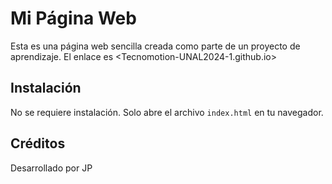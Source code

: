 # Mi Página Web

Esta es una página web sencilla creada como parte de un proyecto de aprendizaje. El enlace es <Tecnomotion-UNAL2024-1.github.io>

## Instalación

No se requiere instalación. Solo abre el archivo `index.html` en tu navegador.

## Créditos

Desarrollado por JP

